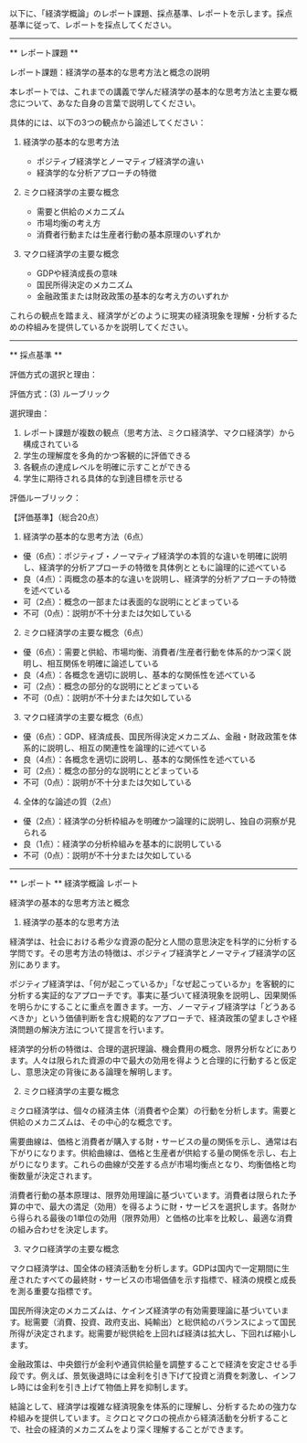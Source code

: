 以下に、「経済学概論」のレポート課題、採点基準、レポートを示します。採点基準に従って、レポートを採点してください。

---------------------------------------
** レポート課題 **

レポート課題：経済学の基本的な思考方法と概念の説明

本レポートでは、これまでの講義で学んだ経済学の基本的な思考方法と主要な概念について、あなた自身の言葉で説明してください。

具体的には、以下の3つの観点から論述してください：

1. 経済学の基本的な思考方法
   - ポジティブ経済学とノーマティブ経済学の違い
   - 経済学的な分析アプローチの特徴

2. ミクロ経済学の主要な概念
   - 需要と供給のメカニズム
   - 市場均衡の考え方
   - 消費者行動または生産者行動の基本原理のいずれか

3. マクロ経済学の主要な概念
   - GDPや経済成長の意味
   - 国民所得決定のメカニズム
   - 金融政策または財政政策の基本的な考え方のいずれか

これらの観点を踏まえ、経済学がどのように現実の経済現象を理解・分析するための枠組みを提供しているかを説明してください。

---------------------------------------
** 採点基準 **

評価方式の選択と理由：

評価方式：(3) ルーブリック

選択理由：
1. レポート課題が複数の観点（思考方法、ミクロ経済学、マクロ経済学）から構成されている
2. 学生の理解度を多角的かつ客観的に評価できる
3. 各観点の達成レベルを明確に示すことができる
4. 学生に期待される具体的な到達目標を示せる

評価ルーブリック：

【評価基準】（総合20点）

1. 経済学の基本的な思考方法（6点）
- 優（6点）：ポジティブ・ノーマティブ経済学の本質的な違いを明確に説明し、経済学的分析アプローチの特徴を具体例とともに論理的に述べている
- 良（4点）：両概念の基本的な違いを説明し、経済学的分析アプローチの特徴を述べている
- 可（2点）：概念の一部または表面的な説明にとどまっている
- 不可（0点）：説明が不十分または欠如している

2. ミクロ経済学の主要な概念（6点）
- 優（6点）：需要と供給、市場均衡、消費者/生産者行動を体系的かつ深く説明し、相互関係を明確に論述している
- 良（4点）：各概念を適切に説明し、基本的な関係性を述べている
- 可（2点）：概念の部分的な説明にとどまっている
- 不可（0点）：説明が不十分または欠如している

3. マクロ経済学の主要な概念（6点）
- 優（6点）：GDP、経済成長、国民所得決定メカニズム、金融・財政政策を体系的に説明し、相互の関連性を論理的に述べている
- 良（4点）：各概念を適切に説明し、基本的な関係性を述べている
- 可（2点）：概念の部分的な説明にとどまっている
- 不可（0点）：説明が不十分または欠如している

4. 全体的な論述の質（2点）
- 優（2点）：経済学の分析枠組みを明確かつ論理的に説明し、独自の洞察が見られる
- 良（1点）：経済学の分析枠組みを基本的に説明している
- 不可（0点）：説明が不十分または欠如している

---------------------------------------
** レポート **
経済学概論 レポート

経済学の基本的な思考方法と概念

1. 経済学の基本的な思考方法

経済学は、社会における希少な資源の配分と人間の意思決定を科学的に分析する学問です。その思考方法の特徴は、ポジティブ経済学とノーマティブ経済学の区別にあります。

ポジティブ経済学は、「何が起こっているか」「なぜ起こっているか」を客観的に分析する実証的なアプローチです。事実に基づいて経済現象を説明し、因果関係を明らかにすることに重点を置きます。一方、ノーマティブ経済学は「どうあるべきか」という価値判断を含む規範的なアプローチで、経済政策の望ましさや経済問題の解決方法について提言を行います。

経済学的分析の特徴は、合理的選択理論、機会費用の概念、限界分析などにあります。人々は限られた資源の中で最大の効用を得ようと合理的に行動すると仮定し、意思決定の背後にある論理を解明します。

2. ミクロ経済学の主要な概念

ミクロ経済学は、個々の経済主体（消費者や企業）の行動を分析します。需要と供給のメカニズムは、その中心的な概念です。

需要曲線は、価格と消費者が購入する財・サービスの量の関係を示し、通常は右下がりになります。供給曲線は、価格と生産者が供給する量の関係を示し、右上がりになります。これらの曲線が交差する点が市場均衡点となり、均衡価格と均衡数量が決定されます。

消費者行動の基本原理は、限界効用理論に基づいています。消費者は限られた予算の中で、最大の満足（効用）を得るように財・サービスを選択します。各財から得られる最後の1単位の効用（限界効用）と価格の比率を比較し、最適な消費の組み合わせを決定します。

3. マクロ経済学の主要な概念

マクロ経済学は、国全体の経済活動を分析します。GDPは国内で一定期間に生産されたすべての最終財・サービスの市場価値を示す指標で、経済の規模と成長を測る重要な指標です。

国民所得決定のメカニズムは、ケインズ経済学の有効需要理論に基づいています。総需要（消費、投資、政府支出、純輸出）と総供給のバランスによって国民所得が決定されます。総需要が総供給を上回れば経済は拡大し、下回れば縮小します。

金融政策は、中央銀行が金利や通貨供給量を調整することで経済を安定させる手段です。例えば、景気後退時には金利を引き下げて投資と消費を刺激し、インフレ時には金利を引き上げて物価上昇を抑制します。

結論として、経済学は複雑な経済現象を体系的に理解し、分析するための強力な枠組みを提供しています。ミクロとマクロの視点から経済活動を分析することで、社会の経済的メカニズムをより深く理解することができます。

